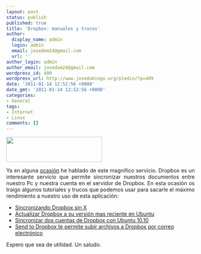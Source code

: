 ```yaml
---
layout: post
status: publish
published: true
title: 'Dropbox: manuales y trucos'
author:
  display_name: admin
  login: admin
  email: josedom24@gmail.com
  url: ''
author_login: admin
author_email: josedom24@gmail.com
wordpress_id: 409
wordpress_url: http://www.josedomingo.org/pledin/?p=409
date: '2011-01-14 12:52:56 +0000'
date_gmt: '2011-01-14 12:52:56 +0000'
categories:
- General
tags:
- Internet
- Linux
comments: []
---
```

<p><img class="alignnone" title="dropbox" src="https://www.getdropbox.com/static/1234912454/images/main_logo.png" alt="" width="256" height="67" /></p>
<p style="text-align: justify;">Ya en alguna <a href="http://www.josedomingo.org/web/mod/forum/discuss.php?d=391">ocasi&oacute;n</a> he hablado de este magnifico servicio. Dropbox es un interesante servicio que permite sincronizar nuestros  documentos entre nuestro Pc y nuestra cuenta en el servidor de Dropbox. En esta ocasi&oacute;n os traigo algunos tutoriales y trucos que podemos usar para sacarle el m&aacute;ximo rendimiento a nuestro uso de esta aplicaci&oacute;n:</p>
<ul>
<li><a href="http://www.ubuntizandoelplaneta.com/2010/07/sincronizando-dropbox-sin-x.html">Sincronizando Dropbox sin X</a></li>
<li><a href="http://www.atareao.es/ubuntu/conociendo-ubuntu/actualizar-dropbox-a-su-version-mas-reciente-en-ubuntu/">Actualizar Dropbox a su versi&oacute;n mas reciente en Ubuntu</a></li>
<li><a href="http://ubuntulife.wordpress.com/2010/12/05/sincronizar-dos-cuentas-de-dropbox-con-ubuntu-10-10/">Sincronizar dos cuentas de Dropbox con Ubuntu 10.10</a></li>
<li><a href="http://www.genbeta.com/web/send-to-dropbox-te-permite-subir-archivos-a-dropbox-por-correo-electronico">Send to Dropbox te permite subir archivos a Dropbox por correo electr&oacute;nico</a></li>
</ul>
<p>Espero que sea de utilidad. Un saludo.</p>
